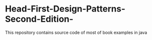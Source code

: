 # Head-First-Design-Patterns-Second-Edition-
This repository contains source code of most of book examples in java
